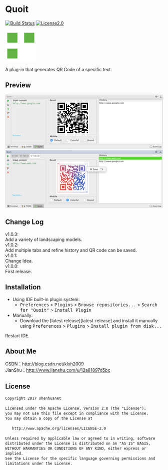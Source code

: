 # Quoit
[![Build Status](https://img.shields.io/badge/build-developing-yellowgreen.svg)](#)
[![License2.0](https://img.shields.io/badge/license-Apache%202.0-blue.svg)](https://www.apache.org/licenses/LICENSE-2.0.html)

![](https://github.com/shenhuanet/Quoit-idea/blob/master/.idea/icon.png)

A plug-in that generates QR Code of a specific text.

## Preview

![](https://github.com/shenhuanet/Quoit-idea/blob/master/art/pic_001.png)<br>
![](https://github.com/shenhuanet/Quoit-idea/blob/master/art/pic_002.png)

## Change Log
v1.0.3:<br>Add a variety of landscaping models.<br>
v1.0.2:<br>Add multiple tabs and refine history and QR code can be saved.<br>
v1.0.1:<br>Change Idea.<br>
v1.0.0:<br>First release.<br>

## Installation
- Using IDE built-in plugin system:
  - <kbd>Preferences</kbd> > <kbd>Plugins</kbd> > <kbd>Browse repositories...</kbd> > <kbd>Search for "Quoit"</kbd> > <kbd>Install Plugin</kbd>
- Manually:
  - Download the [latest release][latest-release] and install it manually using <kbd>Preferences</kbd> > <kbd>Plugins</kbd> > <kbd>Install plugin from disk...</kbd>
  
Restart IDE.

## About Me
CSDN：http://blog.csdn.net/klxh2009<br>
JianShu：http://www.jianshu.com/u/12a81897d5bc

## License

    Copyright 2017 shenhuanet

    Licensed under the Apache License, Version 2.0 (the "License");
    you may not use this file except in compliance with the License.
    You may obtain a copy of the License at

       http://www.apache.org/licenses/LICENSE-2.0

    Unless required by applicable law or agreed to in writing, software
    distributed under the License is distributed on an "AS IS" BASIS,
    WITHOUT WARRANTIES OR CONDITIONS OF ANY KIND, either express or implied.
    See the License for the specific language governing permissions and
    limitations under the License.